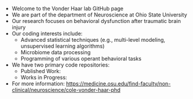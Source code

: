 - Welcome to the Vonder Haar lab GitHub page
- We are part of the department of Neuroscience at Ohio State University
- Our research focuses on behavioral dysfunction after traumatic brain injury
- Our coding interests include: 
  - Advanced statistical techniques (e.g., multi-level modeling, unsupervised learning algorithms)
  - Microbiome data processing
  - Programming of various operant behavioral tasks 
- We have two primary code repositories: 
  - Published Work: 
  - Works in Progress: 
- For more information: https://medicine.osu.edu/find-faculty/non-clinical/neuroscience/cole-vonder-haar-phd


<!---
VonderHaarLab/VonderHaarLab is a ✨ special ✨ repository because its `README.md` (this file) appears on your GitHub profile.
You can click the Preview link to take a look at your changes.
--->
